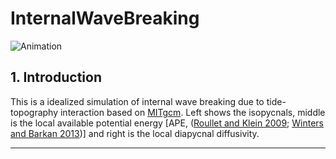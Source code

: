 # InternalWaveBreaking

![Animation](./Data/panel2.gif)


## 1. Introduction
This is a idealized simulation of internal wave breaking due to tide-topography interaction based on [MITgcm](http://mitgcm.org/).  Left shows the isopycnals, middle is the local available potential energy [APE, ([Roullet and Klein 2009](https://www.cambridge.org/core/journals/journal-of-fluid-mechanics/article/available-potential-energy-diagnosis-in-a-direct-numerical-simulation-of-rotating-stratified-turbulence/906E71577A230B90B48D8CEB442EE873); [Winters and Barkan 2013](https://www.cambridge.org/core/journals/journal-of-fluid-mechanics/article/available-potential-energy-density-for-boussinesq-fluid-flow/563B240B07CEBFDCD68F77A78FBFED16))] and right is the local diapycnal diffusivity.

---
